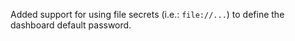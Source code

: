 Added support for using file secrets (i.e.: `file://...`) to define the dashboard default password.
